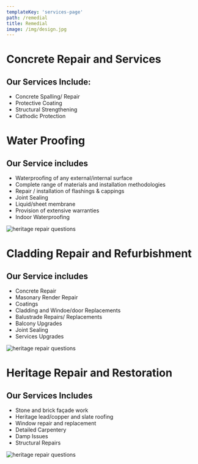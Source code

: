 ```yaml
---
templateKey: 'services-page'
path: /remedial
title: Remedial
image: /img/design.jpg
---
```


# Concrete Repair and Services
## Our Services Include:
* Concrete Spalling/ Repair
* Protective Coating
* Structural Strengthening
* Cathodic Protection

# Water Proofing
## Our Service includes
* Waterproofing of any external/internal surface
* Complete range of materials and installation methodologies
* Repair / installation of flashings & cappings
* Joint Sealing
* Liquid/sheet membrane
* Provision of extensive warranties
* Indoor Waterproofing

![heritage repair questions](/img/waterproofing.jpg)

# Cladding Repair and Refurbishment
## Our Service includes
* Concrete Repair
* Masonary Render Repair
* Coatings
* Cladding and Windoe/door Replacements
* Balustrade Repairs/ Replacements
* Balcony Upgrades
* Joint Sealing
* Services Upgrades

![heritage repair questions](/img/claddingrepairrefurbishment.jpg)

# Heritage Repair and Restoration
## Our Services Includes
* Stone and brick façade work
* Heritage lead/copper and slate roofing
* Window repair and replacement
* Detailed Carpentery
* Damp Issues
* Structural Repairs

![heritage repair questions](/img/heritagerepair.jpg)